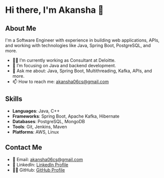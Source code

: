 # Hi there, I'm Akansha 👋

## About Me
I'm a Software Engineer with experience in building web applications, APIs, and working with technologies like Java, Spring Boot, PostgreSQL, and more.

- 👨‍💻 I’m currently working as Consultant at Deloitte.
- 🌱 I’m focusing on Java and backend development.
- 💬 Ask me about: Java, Spring Boot, Multithreading, Kafka, APIs, and more.
- 📫 How to reach me: [akansha06cs@gmail.com](mailto:akansha06cs@gmail.com)

## Skills
- **Languages**: Java, C++
- **Frameworks**: Spring Boot, Apache Kafka, Hibernate
- **Databases**: PostgreSQL, MongoDB
- **Tools**: Git, Jenkins, Maven
- **Platforms**: AWS, Linux

## Contact Me
- 📧 Email: [akansha06cs@gmail.com](mailto:akansha06cs@gmail.com)
- 🔗 LinkedIn: [LinkedIn Profile](https://www.linkedin.com/in/akansha-dev/)
- 🧑‍💻 GitHub: [GitHub Profile](https://github.com/akansha0607)
